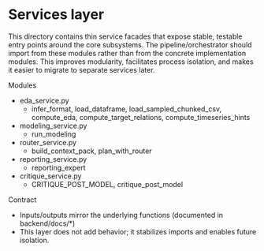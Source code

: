 # Services layer

This directory contains thin service facades that expose stable, testable entry points
around the core subsystems. The pipeline/orchestrator should import from these modules
rather than from the concrete implementation modules. This improves modularity,
facilitates process isolation, and makes it easier to migrate to separate services later.

Modules
- eda_service.py
  - infer_format, load_dataframe, load_sampled_chunked_csv, compute_eda,
    compute_target_relations, compute_timeseries_hints
- modeling_service.py
  - run_modeling
- router_service.py
  - build_context_pack, plan_with_router
- reporting_service.py
  - reporting_expert
- critique_service.py
  - CRITIQUE_POST_MODEL, critique_post_model

Contract
- Inputs/outputs mirror the underlying functions (documented in backend/docs/*)
- This layer does not add behavior; it stabilizes imports and enables future isolation.


